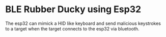 # BLE Rubber Ducky using Esp32
The esp32 can mimick a HID like keyboard and send malicious keystrokes to a target when the target connects to the esp32 via bluetooth.
